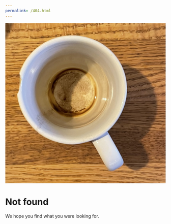 ```yaml
---
permalink: /404.html
---
```


![a chipped mug now empty of coffee](images/404.jpeg)

# Not found

We hope you find what you were looking for.